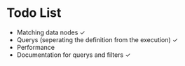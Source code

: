 # Todo List

- Matching data nodes ✓
- Querys (seperating the definition from the execution) ✓
- Performance
- Documentation for querys and filters ✓